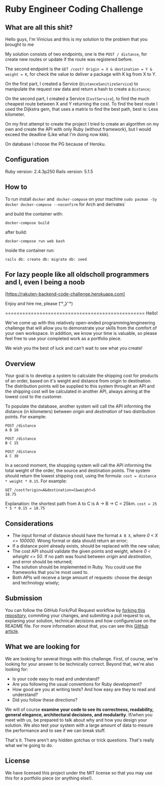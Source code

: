 Ruby Engineer Coding Challenge
=======================

## What are all this shit?

Hello guys, I'm Vinicius and this is my solution to the problem that you
brought to me

My solution consists of two endpoints, one is the `POST / distance`, for create
new routes or update if the route was registered before.

The second endpoint is the `GET /cost? Origin = X & destination = Y & weight = K`, for
check the value to deliver a package with K kg from X to Y.

On the first part, I created a Service (`DistanceSanitizeService`) to manipulate
the request raw data and return a hash to create a `Distance`;

On the second part, I created a Service (`CostService`), to find the much
cheapest route between X and Y returning the cost.
To find the best route I used the Dijkstra gem, that uses a matrix to
find the best path, best is: Less kilometer.

On my first attempt to create the project I tried to create an algorithm on my own and
create the API with only Ruby (without framework), but I would exceed the
deadline (Like what I'm doing now kkk).

On database I choose the PG because of Heroku.

## Configuration

Ruby version: 2.4.3p250
Rails version: 5.1.5

## How to

To run install `docker` and` docker-compose` on your machine
`sudo pacman -Sy docker docker-compose --noconfirm` for Arch and derivates`

and build the container with:

`docker-compose build`

after build:

`docker-compose run web bash`

Inside the container run:

`rails db: create db: migrate db: seed`

## For lazy people like all oldscholl programmers and I, even I being a noob

[https://rakuten-backend-code-challenge.herokuapp.com]

Enjoy and hire me, please (͡ ° ͜ʖ ͡ °)

=================================================
Hello!

We've come up with this relatively open-ended programming/engineering challenge that will allow you to demonstrate your skills from the comfort of your own workspace. In addition, we know your time is valuable, so please feel free to use your completed work as a portfolio piece.

We wish you the best of luck and can't wait to see what you create!

## Overview

Your goal is to develop a system to calculate the shipping cost for products of an order, based on it's weight and distance from origin to destination. The distribution points will be supplied to this system throught an API and the shipping cost will be calculated in another API, always aiming at the lowest cost to the customer.

To populate the database, another system will call the API informing the distance (in kilometers) between *origin* and *destination* of two distribution points. For example:
```
POST /distance
A B 10
```
```
POST /distance
B C 15
```
```
POST /distance
A C 30
```

In a second moment, the shopping system will call the API informing the total weight of the order, the source and destination points. The system should return the lowest shipping cost, using the formula: `cost = distance * weight * 0.15`. For example:

```
GET /cost?origin=A&destination=C&weight=5
18.75
```

Explanation: the shortest path from A to C is A -> B -> C = 25km. `cost = 25 * 5 * 0.15 = 18.75`

## Considerations

* The input format of distance should have the format `A B X`, where *0 < X <= 100000*. Wrong format or data should return an error;
* If a distance point already exists, should be replaced with the new value;
* The cost API should validate the given points and weight, where *0 < wheight <= 50*. If no path was found between *origin*  and *destination*, and error should be returned;
* The solution should be implemented in Ruby. You could use the frameworks that you're most used to.
* Both APIs will receive a large amount of requests: choose the design and technology wisely;

## Submission

You can follow the GitHub Fork/Pull Request workflow by [forking this repository](https://github.com/RakutenBrasil/backend-code-challenge/fork), commiting your changes, and submiting a pull request to us, explaning your solution, technical decisions and how configure/use on the README file. For more information about that, you can see this [GitHub article](https://help.github.com/articles/fork-a-repo/#propose-changes-to-someone-elses-project).

## What we are looking for

We are looking for several things with this challenge. First, of course, we're looking for your answer to be technically correct. Beyond that, we're also looking for:

* Is your code easy to read and understand?
* Are you following the usual conventions for Ruby development?
* How good are you at writing tests? And how easy are they to read and understand?
* Did you follow these directions?

We will of course **examine your code to see its correctness, readability, general elegance, architectural decisions, and modularity**. If/when you meet with us, be prepared to talk about why and how you design your solution. We also test your system with a large amount of data to mesure the performance and to see if we can break stuff.

That's it. There aren't any hidden gotchas or trick questions. That's really what we're going to do.

## License

We have licensed this project under the MIT license so that you may use this for a portfolio piece (or anything else!).

